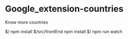 # Google_extension-countries
Know more countries

$/ npm install
$/src/frontEnd npm install
$/ npm run watch